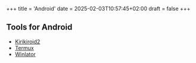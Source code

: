 +++
title = 'Android'
date = 2025-02-03T10:57:45+02:00
draft = false
+++

## Tools for Android

* [Kirikiroid2](/android/kirikiroid2) 
* [Termux](/android/termux) 
* [Winlator](/android/winlator) 
